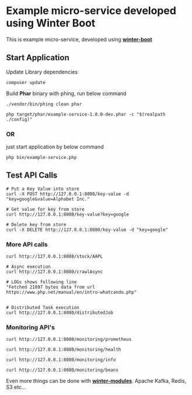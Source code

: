 # Example micro-service developed using Winter Boot

This is example micro-service, developed using **[winter-boot](https://github.com/suvera/winter-boot)**

## Start Application

Update Library dependencies

```shell
composer update
```

Build **Phar** binary with phing, run below command

```shell
./vendor/bin/phing clean phar

php target/phar/example-service-1.0.0-dev.phar -c "$(realpath ./config)"
```

### OR

just start application by below command

```shell
php bin/example-service.php
```

## Test API Calls

```shell
# Put a Key Value into store
curl -X POST http://127.0.0.1:8080/key-value -d "key=google&value=Alphabet Inc."

# Get value for key from store
curl http://127.0.0.1:8080/key-value?key=google

# Delete key from store
curl -X DELETE http://127.0.0.1:8080/key-value -d "key=google"
```

### More API calls

```shell
curl http://127.0.0.1:8080/stock/AAPL

# Async execution
curl http://127.0.0.1:8080/crawlAsync

# LOGs shows following line
"Fetched 21897 bytes data from url https://www.php.net/manual/en/intro-whatcando.php"


# Distributed Task execution
curl http://127.0.0.1:8080/distributedJob

```

### Monitoring API's

```shell
curl http://127.0.0.1:8080/monitoring/prometheus

curl http://127.0.0.1:8080/monitoring/health

curl http://127.0.0.1:8080/monitoring/info

curl http://127.0.0.1:8080/monitoring/beans
```


Even more things can be done with **[winter-modules](https://github.com/suvera/winter-modules)**.  Apache Kafka, Redis, S3 etc...
